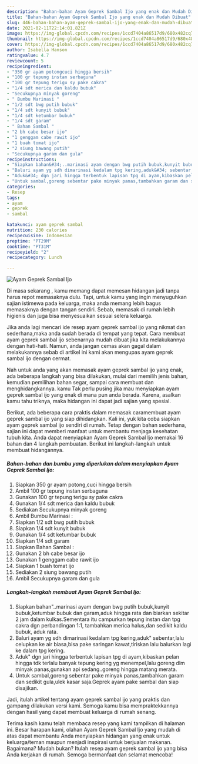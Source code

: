 ```yaml
---
description: "Bahan-bahan Ayam Geprek Sambal Ijo yang enak dan Mudah Dibuat"
title: "Bahan-bahan Ayam Geprek Sambal Ijo yang enak dan Mudah Dibuat"
slug: 446-bahan-bahan-ayam-geprek-sambal-ijo-yang-enak-dan-mudah-dibuat
date: 2021-02-11T22:14:01.821Z
image: https://img-global.cpcdn.com/recipes/1ccd7404a86517d9/680x482cq70/ayam-geprek-sambal-ijo-foto-resep-utama.jpg
thumbnail: https://img-global.cpcdn.com/recipes/1ccd7404a86517d9/680x482cq70/ayam-geprek-sambal-ijo-foto-resep-utama.jpg
cover: https://img-global.cpcdn.com/recipes/1ccd7404a86517d9/680x482cq70/ayam-geprek-sambal-ijo-foto-resep-utama.jpg
author: Isabella Hanson
ratingvalue: 4.7
reviewcount: 5
recipeingredient:
- "350 gr ayam potongcuci hingga bersih"
- "100 gr tepung instan serbaguna"
- "100 gr tepung terigu sy pake cakra"
- "1/4 sdt merica dan kaldu bubuk"
- "Secukupnya minyak goreng"
- " Bumbu Marinasi "
- "1/2 sdt bwg putih bubuk"
- "1/4 sdt kunyit bubuk"
- "1/4 sdt ketumbar bubuk"
- "1/4 sdt garam"
- " Bahan Sambal "
- "2 bh cabe besar ijo"
- "1 genggam cabe rawit ijo"
- "1 buah tomat ijo"
- "2 siung bawang putih"
- "Secukupnya garam dan gula"
recipeinstructions:
- "Siapkan bahan&#34;..marinasi ayam dengan bwg putih bubuk,kunyit bubuk,ketumbar bubuk dan garam,aduk hingga rata dan biarkan sekitar 2 jam dalam kulkas.Sementara itu campurkan tepung instan dan tpg cakra dgn perbandingan 1:1, tambahkan merica halus,dan sedikit kaldu bubuk, aduk rata."
- "Baluri ayam yg sdh dimarinasi kedalam tpg kering,aduk&#34; sebentar,lalu celupkan ke air biasa,bisa pake saringan kawat,tiriskan lalu balurkan lagi ke dalam tpg kering."
- "Aduk&#34; dgn jari hingga terbentuk lapisan tpg di ayam,kibaskan pelan hingga tdk terlalu banyak tepung kering yg menempel,lalu goreng dlm minyak panas,gunakan api sedang..goreng hingga matang merata."
- "Untuk sambal,goreng sebentar pake minyak panas,tambahkan garam dan sedikit gula,ulek kasar saja.Geprek ayam pake sambal dan siap disajikan."
categories:
- Resep
tags:
- ayam
- geprek
- sambal

katakunci: ayam geprek sambal 
nutrition: 230 calories
recipecuisine: Indonesian
preptime: "PT29M"
cooktime: "PT31M"
recipeyield: "2"
recipecategory: Lunch

---
```



![Ayam Geprek Sambal Ijo](https://img-global.cpcdn.com/recipes/1ccd7404a86517d9/680x482cq70/ayam-geprek-sambal-ijo-foto-resep-utama.jpg)

Di masa  sekarang , kamu memang dapat memesan hidangan jadi tanpa harus repot memasaknya dulu. Tapi, untuk kamu yang ingin menyuguhkan sajian istimewa pada keluarga, maka anda memang lebih bagus memasaknya dengan tangan sendiri. Sebab, memasak di rumah lebih higienis dan juga bisa menyesuaikan sesuai selera keluarga.

Jika anda lagi mencari ide resep ayam geprek sambal ijo yang nikmat dan sederhana,maka anda sudah berada di tempat yang tepat. Cara membuat ayam geprek sambal ijo  sebenarnya mudah dibuat jika kita melakukannya dengan hati-hati. Namun, anda jangan cemas akan gagal dalam melakukannya 
sebab di artikel ini kami akan mengupas ayam geprek sambal ijo dengan cermat.  



Nah untuk anda yang akan memasak ayam geprek sambal ijo yang enak, ada beberapa langkah yang bisa dilakukan, mulai dari memilih jenis bahan, kemudian pemilihan bahan segar, sampai cara membuat dan menghidangkannya. kamu Tak perlu pusing jika mau menyiapkan ayam geprek sambal ijo yang enak di mana pun anda berada. Karena, asalkan kamu  tahu triknya, maka hidangan ini dapat jadi sajian yang spesial.

Berikut, ada beberapa cara praktis  dalam memasak caramembuat ayam geprek sambal ijo yang siap dihidangkan. Kali ini, yuk kita coba siapkan ayam geprek sambal ijo sendiri di rumah. Tetap dengan bahan sederhana, sajian ini dapat memberi manfaat untuk membantu menjaga kesehatan tubuh kita. Anda dapat menyiapkan Ayam Geprek Sambal Ijo memakai 16 bahan dan 4 langkah pembuatan. Berikut ini langkah-langkah untuk membuat hidangannya.

<!--inarticleads1-->

##### Bahan-bahan dan bumbu yang diperlukan dalam menyiapkan Ayam Geprek Sambal Ijo:

1. Siapkan 350 gr ayam potong,cuci hingga bersih
1. Ambil 100 gr tepung instan serbaguna
1. Gunakan 100 gr tepung terigu sy pake cakra
1. Gunakan 1/4 sdt merica dan kaldu bubuk
1. Sediakan Secukupnya minyak goreng
1. Ambil  Bumbu Marinasi :
1. Siapkan 1/2 sdt bwg putih bubuk
1. Siapkan 1/4 sdt kunyit bubuk
1. Gunakan 1/4 sdt ketumbar bubuk
1. Siapkan 1/4 sdt garam
1. Siapkan  Bahan Sambal :
1. Gunakan 2 bh cabe besar ijo
1. Gunakan 1 genggam cabe rawit ijo
1. Siapkan 1 buah tomat ijo
1. Sediakan 2 siung bawang putih
1. Ambil Secukupnya garam dan gula




<!--inarticleads2-->

##### Langkah-langkah membuat Ayam Geprek Sambal Ijo:

1. Siapkan bahan&#34;..marinasi ayam dengan bwg putih bubuk,kunyit bubuk,ketumbar bubuk dan garam,aduk hingga rata dan biarkan sekitar 2 jam dalam kulkas.Sementara itu campurkan tepung instan dan tpg cakra dgn perbandingan 1:1, tambahkan merica halus,dan sedikit kaldu bubuk, aduk rata.
1. Baluri ayam yg sdh dimarinasi kedalam tpg kering,aduk&#34; sebentar,lalu celupkan ke air biasa,bisa pake saringan kawat,tiriskan lalu balurkan lagi ke dalam tpg kering.
1. Aduk&#34; dgn jari hingga terbentuk lapisan tpg di ayam,kibaskan pelan hingga tdk terlalu banyak tepung kering yg menempel,lalu goreng dlm minyak panas,gunakan api sedang..goreng hingga matang merata.
1. Untuk sambal,goreng sebentar pake minyak panas,tambahkan garam dan sedikit gula,ulek kasar saja.Geprek ayam pake sambal dan siap disajikan.




Jadi, itulah artikel tentang  ayam geprek sambal ijo  yang praktis dan gampang dilakukan versi kami. Semoga kamu bisa mempraktekkannya dengan hasil yang dapat membuat keluarga di rumah senang. 

Terima kasih kamu telah membaca resep yang kami tampilkan di halaman ini. Besar harapan kami, olahan  Ayam Geprek Sambal Ijo yang mudah di atas dapat membantu Anda menyiapkan hidangan yang enak untuk keluarga/teman maupun menjadi inspirasi untuk berjualan makanan. Bagaimana? Mudah bukan? Itulah resep ayam geprek sambal ijo yang bisa Anda kerjakan di rumah. Semoga bermanfaat dan selamat mencoba!

